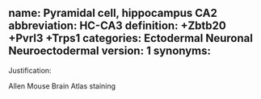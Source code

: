 name: Pyramidal cell, hippocampus CA2
abbreviation: HC-CA3
definition: +Zbtb20 +Pvrl3 +Trps1
categories: Ectodermal Neuronal Neuroectodermal
version: 1
synonyms:
---

Justification: 

Allen Mouse Brain Atlas staining
